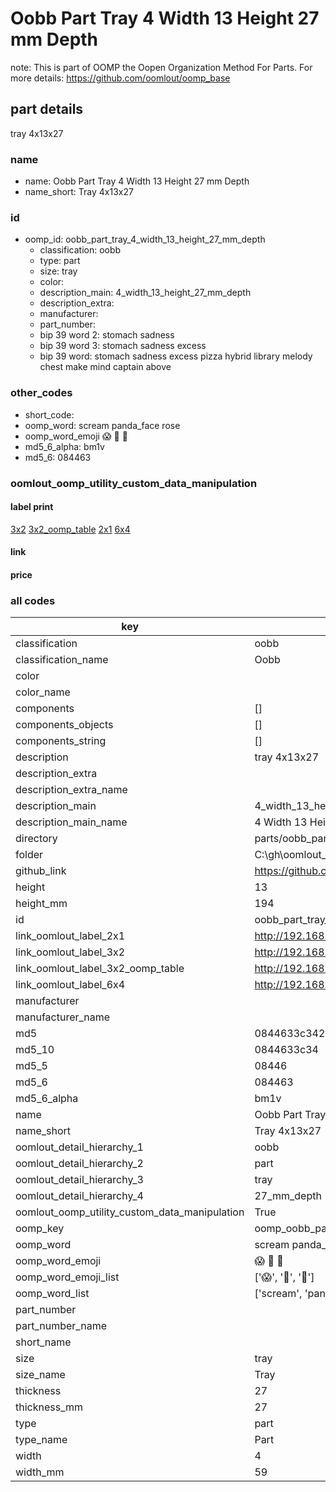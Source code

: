 # Oobb Part Tray 4 Width 13 Height 27 mm Depth  

note: This is part of OOMP the Oopen Organization Method For Parts. For more details: https://github.com/oomlout/oomp_base

##  part details
  



tray 4x13x27



### name
* name: Oobb Part Tray 4 Width 13 Height 27 mm Depth
* name_short: Tray 4x13x27 
### id
* oomp_id: oobb_part_tray_4_width_13_height_27_mm_depth
  * classification: oobb
  * type: part
  * size: tray
  * color: 
  * description_main: 4_width_13_height_27_mm_depth
  * description_extra: 
  * manufacturer: 
  * part_number: 
  * bip 39 word 2: stomach sadness
  * bip 39 word 3: stomach sadness excess
  * bip 39 word: stomach sadness excess pizza hybrid library melody chest make mind captain above

### other_codes
* short_code: 
* oomp_word: scream panda_face rose
* oomp_word_emoji :scream: :panda_face: :rose:
* md5_6_alpha: bm1v
* md5_6: 084463






### oomlout_oomp_utility_custom_data_manipulation
#### label print
[3x2](http://192.168.1.245:1112/?label=oomp%20bm1v)
[3x2_oomp_table](http://192.168.1.108:1112/?label=oomp%20bm1v)
[2x1](http://192.168.1.242:1112/?label=oomp%20bm1v)
[6x4](http://192.168.1.55:1112/?label=oomp%20bm1v)    

#### link

                              

#### price







### all codes 
| key | value |  
| --- | --- |  
| classification | oobb |  
| classification_name | Oobb |  
| color |  |  
| color_name |  |  
| components | [] |  
| components_objects | [] |  
| components_string | [] |  
| description | tray 4x13x27 |  
| description_extra |  |  
| description_extra_name |  |  
| description_main | 4_width_13_height_27_mm_depth |  
| description_main_name | 4 Width 13 Height 27 mm Depth |  
| directory | parts/oobb_part_tray_4_width_13_height_27_mm_depth |  
| folder | C:\gh\oomlout_oobb_version_4_generated_parts\parts\oobb_part_tray_4_width_13_height_27_mm_depth |  
| github_link | https://github.com/oomlout/oomlout_oomp_part_src/tree/main/parts/oobb_part_tray_4_width_13_height_27_mm_depth |  
| height | 13 |  
| height_mm | 194 |  
| id | oobb_part_tray_4_width_13_height_27_mm_depth |  
| link_oomlout_label_2x1 | http://192.168.1.242:1112/?label=oomp%20bm1v |  
| link_oomlout_label_3x2 | http://192.168.1.245:1112/?label=oomp%20bm1v |  
| link_oomlout_label_3x2_oomp_table | http://192.168.1.108:1112/?label=oomp%20bm1v |  
| link_oomlout_label_6x4 | http://192.168.1.55:1112/?label=oomp%20bm1v |  
| manufacturer |  |  
| manufacturer_name |  |  
| md5 | 0844633c3427915204380a5a9d2f7eb1 |  
| md5_10 | 0844633c34 |  
| md5_5 | 08446 |  
| md5_6 | 084463 |  
| md5_6_alpha | bm1v |  
| name | Oobb Part Tray 4 Width 13 Height 27 mm Depth |  
| name_short | Tray 4x13x27  |  
| oomlout_detail_hierarchy_1 | oobb |  
| oomlout_detail_hierarchy_2 | part |  
| oomlout_detail_hierarchy_3 | tray |  
| oomlout_detail_hierarchy_4 | 27_mm_depth |  
| oomlout_oomp_utility_custom_data_manipulation | True |  
| oomp_key | oomp_oobb_part_tray_4_width_13_height_27_mm_depth |  
| oomp_word | scream panda_face rose |  
| oomp_word_emoji | :scream: :panda_face: :rose: |  
| oomp_word_emoji_list | [':scream:', ':panda_face:', ':rose:'] |  
| oomp_word_list | ['scream', 'panda_face', 'rose'] |  
| part_number |  |  
| part_number_name |  |  
| short_name |  |  
| size | tray |  
| size_name | Tray |  
| thickness | 27 |  
| thickness_mm | 27 |  
| type | part |  
| type_name | Part |  
| width | 4 |  
| width_mm | 59 |  
